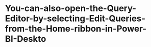 # You-can-also-open-the-Query-Editor-by-selecting-Edit-Queries-from-the-Home-ribbon-in-Power-BI-Deskto